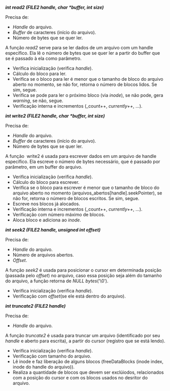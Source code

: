 **_int read2 (FILE2 handle, char *buffer, int size)_**

Precisa de:
* _Handle_ do arquivo.
* _Buffer_ de caracteres (início do arquivo).
* Número de bytes que se quer ler.

A função _read2_ serve para se ler dados de um arquivo com um handle específico. Ela lê o número de bytes que se quer ler a partir do buffer que se é passado à ela como parâmetro.

* Verifica inicialização (verifica _handle_).
* Cálculo do bloco para ler.
* Verifica se o bloco para ler é menor que o tamanho de bloco do arquivo aberto no momento, se não for, retorna o número de blocos lidos. Se sim, segue.
* Verifica se pode para ler o próximo bloco (via _inode_), se não pode, gera _warning_, se não, segue.
* Verificação interna e incrementos (_count++, _currently++_, ...).


**_int write2 (FILE2 handle, char *buffer, int size)_**

Precisa de:
* _Handle_ do arquivo.
* _Buffer_ de caracteres (início do arquivo).
* Número de bytes que se quer ler.

A função ​ write2 é usada para escrever dados em um arquivo de handle específico. Ela escreve o número de bytes necessário, que é passado por parâmetro, em um buffer do arquivo. 

* Verifica inicialização (verifica _handle_).
* Cálculo do bloco para escrever.
* Verifica se o bloco para escrever é menor que o tamanho de bloco do arquivo aberto no momento (arquivos_abertos[handle].seekPointer), se não for, retorna o número de blocos escritos. Se sim, segue.
* Escreve nos blocos já alocados.
* Verificação interna e incrementos (_count++, _currently++_, ...).
* Verificação com número máximo de blocos.
* Aloca bloco e adiciona ao _inode_.


**_int seek2 (FILE2 handle, unsigned int offset)_**

Precisa de:
* _Handle_ do arquivo.
* Número de arquivos abertos.
* _Offset_.

A função _seek2_ é usada para posicionar o cursor em determinada posição (passada pelo ​_offset_) no arquivo, caso essa posição seja além do tamanho do arquivo, a função retorna de _NULL bytes_(‘\0’).
* Verifica inicialização (verifica _handle_).
* Verificação com _offset_(se ele está dentro do arquivo).


**_int truncate2 (FILE2 handle)_**

Precisa de:
* _Handle_ do arquivo.

A função ​_truncate2_ é usada para truncar um arquivo (identificado por seu
_handle_ e aberto para escrita), a partir do cursor (registro que se está lendo).

* Verifica inicialização (verifica _handle_).
* Verificação com tamanho do arquivo.
* Lê inode e faz liberação de alguns blocos (freeDataBlocks (inode index, inode do handle do arquivo)).
* Realiza a quantidade de blocos que devem ser exclúiodos, relacionados com a posição do cursor e com os blocos usados no desritor do arquivo.

